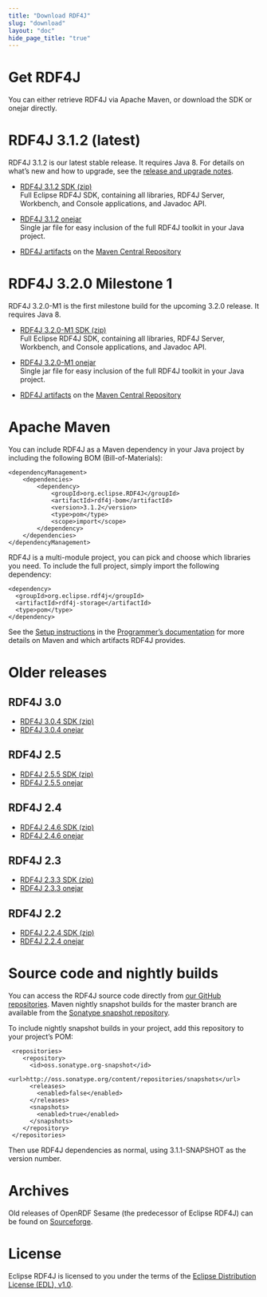 ```yaml
---
title: "Download RDF4J"
slug: "download"
layout: "doc"
hide_page_title: "true"
---
```


# Get RDF4J

You can either retrieve RDF4J via Apache Maven, or download the SDK or onejar directly.

# RDF4J 3.1.2 (latest)

RDF4J 3.1.2 is our latest stable release. It requires Java 8. For details on what’s new and how to upgrade, see the [release and upgrade notes](/release-notes/#3-1-2).

- [RDF4J 3.1.2 SDK (zip)](http://www.eclipse.org/downloads/download.php?file=/rdf4j/eclipse-rdf4j-3.1.2-sdk.zip)<br/>
  Full Eclipse RDF4J SDK, containing all libraries, RDF4J Server, Workbench, and Console applications, and Javadoc API.

- [RDF4J 3.1.2 onejar](http://www.eclipse.org/downloads/download.php?file=/rdf4j/eclipse-rdf4j-3.1.2-onejar.jar)<br/>
  Single jar file for easy inclusion of the full RDF4J toolkit in your Java project.

- [RDF4J artifacts](https://search.maven.org/search?q=org.eclipse.rdf4j) on the [Maven Central Repository](http://search.maven.org/)

# RDF4J 3.2.0 Milestone 1

RDF4J 3.2.0-M1 is the first milestone build for the upcoming 3.2.0 release. It requires Java 8.

- [RDF4J 3.2.0-M1 SDK (zip)](http://www.eclipse.org/downloads/download.php?file=/rdf4j/eclipse-rdf4j-3.2.0-M1-sdk.zip)<br/>
  Full Eclipse RDF4J SDK, containing all libraries, RDF4J Server, Workbench, and Console applications, and Javadoc API.

- [RDF4J 3.2.0-M1 onejar](http://www.eclipse.org/downloads/download.php?file=/rdf4j/eclipse-rdf4j-3.2.0-M1-onejar.jar)<br/>
  Single jar file for easy inclusion of the full RDF4J toolkit in your Java project.

- [RDF4J artifacts](https://search.maven.org/search?q=org.eclipse.rdf4j) on the [Maven Central Repository](http://search.maven.org/)

# Apache Maven 

You can include RDF4J as a Maven dependency in your Java project by including the following BOM (Bill-of-Materials):

    <dependencyManagement>
        <dependencies>
            <dependency>
                <groupId>org.eclipse.RDF4J</groupId>
                <artifactId>rdf4j-bom</artifactId>
                <version>3.1.2</version>
                <type>pom</type>
                <scope>import</scope>
            </dependency>
        </dependencies>
    </dependencyManagement>

RDF4J is a multi-module project, you can pick and choose which libraries you need. To include the full project, simply import the following dependency:

    <dependency>
      <groupId>org.eclipse.rdf4j</groupId>
      <artifactId>rdf4j-storage</artifactId>
      <type>pom</type>
    </dependency>

See the [Setup instructions](/documentation/programming/setup) in the
[Programmer’s documentation](/documentation/) for more details on Maven and
which artifacts RDF4J provides.

# Older releases

## RDF4J 3.0

- [RDF4J 3.0.4 SDK (zip)](http://www.eclipse.org/downloads/download.php?file=/rdf4j/eclipse-rdf4j-3.0.4-sdk.zip)
- [RDF4J 3.0.4 onejar](http://www.eclipse.org/downloads/download.php?file=/rdf4j/eclipse-rdf4j-3.0.4-onejar.jar)

## RDF4J 2.5

- [RDF4J 2.5.5 SDK (zip)](http://www.eclipse.org/downloads/download.php?file=/rdf4j/eclipse-rdf4j-2.5.5-sdk.zip)
- [RDF4J 2.5.5 onejar](http://www.eclipse.org/downloads/download.php?file=/rdf4j/eclipse-rdf4j-2.5.5-onejar.jar)

## RDF4J 2.4

- [RDF4J 2.4.6 SDK (zip)](http://www.eclipse.org/downloads/download.php?file=/rdf4j/eclipse-rdf4j-2.4.6-sdk.zip)
- [RDF4J 2.4.6 onejar](http://www.eclipse.org/downloads/download.php?file=/rdf4j/eclipse-rdf4j-2.4.6-onejar.jar)

## RDF4J 2.3

- [RDF4J 2.3.3 SDK (zip)](http://www.eclipse.org/downloads/download.php?file=/rdf4j/eclipse-rdf4j-2.3.3-sdk.zip)
- [RDF4J 2.3.3 onejar](http://www.eclipse.org/downloads/download.php?file=/rdf4j/eclipse-rdf4j-2.3.3-onejar.jar)

## RDF4J 2.2

- [RDF4J 2.2.4 SDK (zip)](http://www.eclipse.org/downloads/download.php?file=/rdf4j/eclipse-rdf4j-2.2.4-sdk.zip)
- [RDF4J 2.2.4 onejar](http://www.eclipse.org/downloads/download.php?file=/rdf4j/eclipse-rdf4j-2.2.4-onejar.jar)

# Source code and nightly builds

You can access the RDF4J source code directly from [our GitHub repositories](https://github.com/eclipse/rdf4j). Maven nightly snapshot builds for the master branch are available from the [Sonatype snapshot repository](https://oss.sonatype.org/content/repositories/snapshots/org/eclipse/rdf4j/).

To include nightly snapshot builds in your project, add this repository to your project’s POM:

     <repositories>
        <repository>
          <id>oss.sonatype.org-snapshot</id>
          <url>http://oss.sonatype.org/content/repositories/snapshots</url>
          <releases>
            <enabled>false</enabled>
          </releases>
          <snapshots>
            <enabled>true</enabled>
          </snapshots>
        </repository>
     </repositories>

Then use RDF4J dependencies as normal, using 3.1.1-SNAPSHOT as the version number.

# Archives

Old releases of OpenRDF Sesame (the predecessor of Eclipse RDF4J) can be found on [Sourceforge](http://sourceforge.net/projects/sesame).

# License

Eclipse RDF4J is licensed to you under the terms of the [Eclipse Distribution License (EDL), v1.0](https://eclipse.org/org/documents/edl-v10.php).
